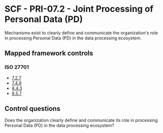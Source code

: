 # SCF - PRI-07.2 - Joint Processing of Personal Data (PD)
Mechanisms exist to clearly define and communicate the organization's role in processing Personal Data (PD) in the data processing ecosystem. 
## Mapped framework controls
### ISO 27701
- [7.2.7](../iso27701/727.md)
- [7.4.9](../iso27701/749.md)
- [8.4.3](../iso27701/843.md)
- [8.5.7](../iso27701/857.md)
  
## Control questions
Does the organization clearly define and communicate its role in processing Personal Data (PD) in the data processing ecosystem? 
  